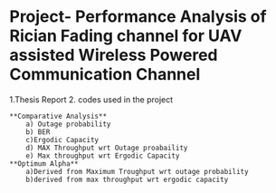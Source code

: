 # Project-  Performance Analysis of Rician Fading channel for UAV assisted Wireless Powered Communication Channel
 1.Thesis Report
 2. codes used in the project


    **Comparative Analysis**
        a) Outage probability 
        b) BER 
        c)Ergodic Capacity
        d) MAX Throughput wrt Outage proabaility
        e) Max throughput wrt Ergodic Capacity      
    **Optimum Alpha**
        a)Derived from Maximum Troughput wrt outage probability
        b)derived from max throughput wrt ergodic capacity
     

